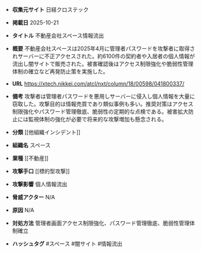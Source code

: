 - **収集元サイト**
日経クロステック

- **掲載日**
2025-10-21

- **タイトル**
不動産会社スペース情報流出

- **概要**
不動産会社スペースは2025年4月に管理者パスワードを攻撃者に取得されサーバーに不正アクセスされた。約6100件の契約者や入居者の個人情報が流出し闇サイトで販売された。被害確認後はアクセス制限強化や脆弱性管理体制の確立など再発防止策を実施した。

- **URL**
https://xtech.nikkei.com/atcl/nxt/column/18/00598/041800337/

- **備考**
攻撃者は管理者パスワードを悪用しサーバーに侵入し個人情報を大量に窃取した。攻撃目的は情報売買であり類似事例も多い。推奨対策はアクセス制限強化やパスワード管理徹底、脆弱性の定期的な点検である。被害拡大防止には監視体制の強化が必要で将来的な攻撃増加も懸念される。

- **分類**
[[他組織インシデント]]

- **組織名**
スペース

- **業種**
[[不動産]]

- **攻撃手口**
[[標的型攻撃]]

- **攻撃影響**
個人情報流出

- **脅威アクター**
N/A

- **原因**
N/A

- **対処方法**
管理者画面アクセス制限強化、パスワード管理徹底、脆弱性管理体制確立

- **ハッシュタグ**
#スペース #闇サイト #情報流出
